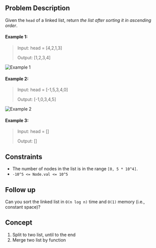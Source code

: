 ## Problem Description

Given the `head` of a linked list, return *the list after sorting it in ascending order*.

#### Example 1:
> Input: head = [4,2,1,3]
>
> Output: [1,2,3,4]

![Example 1](https://assets.leetcode.com/uploads/2020/09/14/sort_list_1.jpg)

#### Example 2:
> Input: head = [-1,5,3,4,0]
>
> Output: [-1,0,3,4,5]

![Example 2](https://assets.leetcode.com/uploads/2020/09/14/sort_list_2.jpg)

#### Example 3:
> Input: head = []
>
> Output: []

## Constraints

- The number of nodes in the list is in the range `[0, 5 * 10^4]`.
- `-10^5 <= Node.val <= 10^5`

## Follow up

Can you sort the linked list in `O(n log n)` time and `O(1)` memory (i.e., constant space)?

## Concept
1. Split to two list, until to the end
2. Merge two list by function
